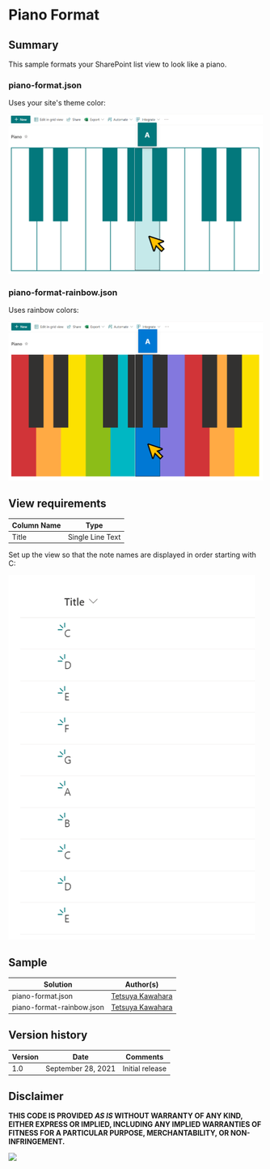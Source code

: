 # Piano Format

## Summary
This sample formats your SharePoint list view to look like a piano.

### piano-format.json

Uses your site's theme color:

![screenshot of the sample](./assets/screenshot.png)

### piano-format-rainbow.json

Uses rainbow colors:

![screenshot of the sample](./assets/screenshot_rainbow-color.png)

## View requirements

Column Name   |Type
--------------|--------------
Title         | Single Line Text

Set up the view so that the note names are displayed in order starting with C:

![screenshot of the sample](./assets/screenshot_item-sample.png)

## Sample

Solution                        |Author(s)
--------------------------------|---------------------------
piano-format.json   |[Tetsuya Kawahara](https://twitter.com/techan_k)
piano-format-rainbow.json |[Tetsuya Kawahara](https://twitter.com/techan_k)

## Version history

Version |Date               |Comments
--------|-------------------|--------
1.0     |September 28, 2021 |Initial release

## Disclaimer
**THIS CODE IS PROVIDED *AS IS* WITHOUT WARRANTY OF ANY KIND, EITHER EXPRESS OR IMPLIED, INCLUDING ANY IMPLIED WARRANTIES OF FITNESS FOR A PARTICULAR PURPOSE, MERCHANTABILITY, OR NON-INFRINGEMENT.**

<img src="https://pnptelemetry.azurewebsites.net/sp-dev-list-formatting/view-samples/piano-format" />